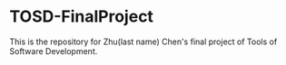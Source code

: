 # TOSD-FinalProject

This is the repository for Zhu(last name) Chen's final project of Tools of Software Development.
